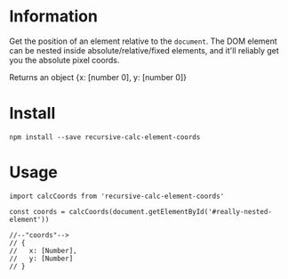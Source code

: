 # Information

Get the position of an element relative to the `document`. The DOM element can be nested inside absolute/relative/fixed elements, and it'll reliably get you the absolute pixel coords.

Returns an object {x: [number 0], y: [number 0]}

# Install

`npm install --save recursive-calc-element-coords`

# Usage

```
import calcCoords from 'recursive-calc-element-coords'

const coords = calcCoords(document.getElementById('#really-nested-element'))

//--"coords"-->
// {
//   x: [Number],
//   y: [Number]
// }
```